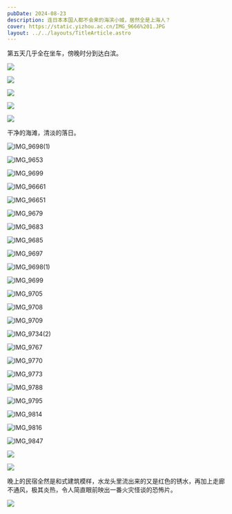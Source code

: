 ```yaml
---
pubDate: 2024-08-23
description: 连日本本国人都不会来的海滨小城，居然全是上海人？
cover: https://static.yizhou.ac.cn/IMG_9666%201.JPG
layout: ../../layouts/TitleArticle.astro
---
```


第五天几乎全在坐车，傍晚时分到达白滨。

![](https://static.yizhou.ac.cn/tIiyCg.jpg)

![](https://static.yizhou.ac.cn/AXeU8P.jpg)

![](https://static.yizhou.ac.cn/LhYAIm.jpg)

![](https://static.yizhou.ac.cn/nnF6AC.jpg)

![](https://static.yizhou.ac.cn/RV6Jrv.jpg)

干净的海滩，清淡的落日。

![IMG_9698(1)](https://static.yizhou.ac.cn/IMG_9698%20(1).JPG)

![IMG_9653](https://static.yizhou.ac.cn/IMG_9653.JPG)

![IMG_9699](https://static.yizhou.ac.cn/IMG_9699.JPG)

![IMG_96661](https://static.yizhou.ac.cn/IMG_9666%201.JPG)

![IMG_96651](https://static.yizhou.ac.cn/IMG_9665%201.JPG)

![IMG_9679](https://static.yizhou.ac.cn/IMG_9679.JPG)

![IMG_9683](https://static.yizhou.ac.cn/IMG_9683.JPG)

![IMG_9685](https://static.yizhou.ac.cn/IMG_9685.JPG)

![IMG_9697](https://static.yizhou.ac.cn/IMG_9697.JPG)

![IMG_9698(1)](https://static.yizhou.ac.cn/IMG_9698%20(1).JPG)

![IMG_9699](https://static.yizhou.ac.cn/IMG_9699.JPG)

![IMG_9705](https://static.yizhou.ac.cn/IMG_9705.JPG)

![IMG_9708](https://static.yizhou.ac.cn/IMG_9708.JPG)

![IMG_9709](https://static.yizhou.ac.cn/IMG_9709.JPG)

![IMG_9734(2)](https://static.yizhou.ac.cn/IMG_9734%20(2).JPG)

![IMG_9767](https://static.yizhou.ac.cn/IMG_9767.JPG)

![IMG_9770](https://static.yizhou.ac.cn/IMG_9770.JPG)

![IMG_9773](https://static.yizhou.ac.cn/IMG_9773.JPG)

![IMG_9788](https://static.yizhou.ac.cn/IMG_9788.JPG)

![IMG_9795](https://static.yizhou.ac.cn/IMG_9795.JPG)

![IMG_9814](https://static.yizhou.ac.cn/IMG_9814.JPG)

![IMG_9816](https://static.yizhou.ac.cn/IMG_9816.JPG)

![IMG_9847](https://static.yizhou.ac.cn/IMG_9847.JPG)

![](https://static.yizhou.ac.cn/3nIh93.jpg)

![](https://static.yizhou.ac.cn/y9EoTw.jpg)

晚上的民宿全然是和式建筑模样，水龙头里流出来的又是红色的锈水，再加上走廊不通风，极其炎热，令人简直眼前映出一番火灾怪谈的恐怖片。

![](https://static.yizhou.ac.cn/EaGOc5.jpg)
